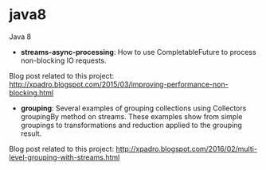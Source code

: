 # java8
Java 8

 - <b>streams-async-processing</b>: How to use CompletableFuture to process non-blocking IO requests.

  Blog post related to this project:
  http://xpadro.blogspot.com/2015/03/improving-performance-non-blocking.html

  - <b>grouping</b>: Several examples of grouping collections using Collectors groupingBy method on streams. These examples show from simple groupings to transformations and reduction applied to the grouping result.

  Blog post related to this project:
  http://xpadro.blogspot.com/2016/02/multi-level-grouping-with-streams.html
